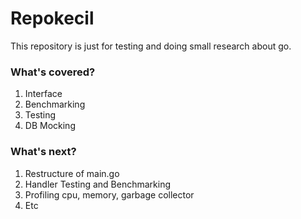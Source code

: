 # Repokecil

This repository is just for testing and doing small research about go.

### What's covered?

1.  Interface
2.  Benchmarking
3.  Testing
4.  DB Mocking

### What's next?

1.  Restructure of main.go
2.  Handler Testing and Benchmarking
3.  Profiling cpu, memory, garbage collector
4.  Etc
